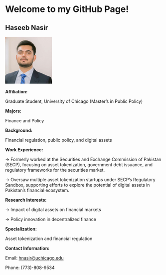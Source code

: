 # Welcome to my GitHub Page!
## Haseeb Nasir
![Display Picture](Display%20Picture-2.jpg)

**Affiliation:**


Graduate Student, University of Chicago (Master’s in Public Policy)


**Majors:** 


Finance and Policy


**Background:** 


Financial regulation, public policy, and digital assets


**Work Experience:**


&rarr; Formerly worked at the Securities and Exchange Commission of Pakistan (SECP), focusing on asset tokenization, government debt issuance, and regulatory frameworks for the securities market.


&rarr; Oversaw multiple asset tokenization startups under SECP’s Regulatory Sandbox, supporting efforts to explore the potential of digital assets in Pakistan’s financial ecosystem.


**Research Interests:**


&rarr; Impact of digital assets on financial markets


&rarr; Policy innovation in decentralized finance


**Specialization:** 


Asset tokenization and financial regulation


**Contact Information:**
	

Email: hnasir@uchicago.edu


Phone: (773)-808-9534
